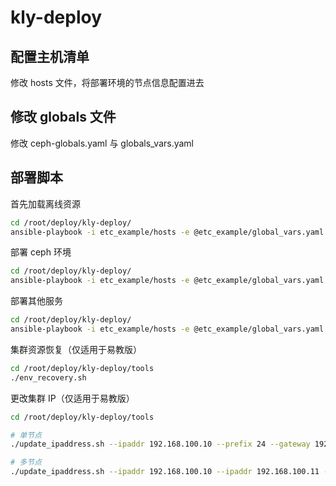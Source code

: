 # kly-deploy


## 配置主机清单
修改 hosts 文件，将部署环境的节点信息配置进去

## 修改 globals 文件
修改 ceph-globals.yaml 与 globals_vars.yaml

## 部署脚本
首先加载离线资源
```bash
cd /root/deploy/kly-deploy/
ansible-playbook -i etc_example/hosts -e @etc_example/global_vars.yaml -e @etc_example/ceph-globals.yaml ansible/91-prepare.yaml
```

部署 ceph 环境
```bash
cd /root/deploy/kly-deploy/
ansible-playbook -i etc_example/hosts -e @etc_example/global_vars.yaml -e @etc_example/ceph-globals.yaml ceph-ansible/ceph-deploy.yaml
```

部署其他服务
```bash
cd /root/deploy/kly-deploy/
ansible-playbook -i etc_example/hosts -e @etc_example/global_vars.yaml -e @etc_example/ceph-globals.yaml ansible/90-setup.yaml
```

集群资源恢复（仅适用于易教版）
```bash
cd /root/deploy/kly-deploy/tools
./env_recovery.sh
```

更改集群 IP（仅适用于易教版）
```bash
cd /root/deploy/kly-deploy/tools

# 单节点
./update_ipaddress.sh --ipaddr 192.168.100.10 --prefix 24 --gateway 192.168.100.254

# 多节点
./update_ipaddress.sh --ipaddr 192.168.100.10 --ipaddr 192.168.100.11 --ipaddr 192.168.100.12 --vip 192.168.100.251 --prefix 24 --gateway 192.168.100.254
```
